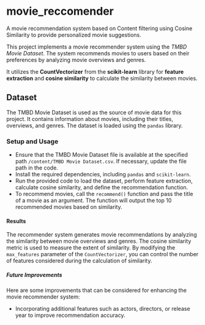 # movie_reccomender
A movie recommendation system based on Content filtering using Cosine Similarity to provide personalized movie suggestions.

This project implements a movie recommender system using the _TMBD Movie Dataset_. 
The system recommends movies to users based on their preferences by analyzing movie overviews and genres.

It utilizes the **CountVectorizer** from the **scikit-learn** library for **feature extraction** and **cosine similarity** to calculate the similarity between movies.

## Dataset
The TMBD Movie Dataset is used as the source of movie data for this project. It contains information about movies, including their titles, overviews, and genres. The dataset is loaded using the `pandas` library.
### Setup and Usage
*  Ensure that the TMBD Movie Dataset file is available at the specified path `/content/TMBD Movie Dataset.csv`. If necessary, update the file path in the code.
*  Install the required dependencies, including `pandas` and `scikit-learn`.
*  Run the provided code to load the dataset, perform feature extraction, calculate cosine similarity, and define the recommendation function.
*  To recommend movies, call the `recommend()` function and pass the title of a movie as an argument. The function will output the top 10 recommended movies based on 
   similarity.
#### Results
The recommender system generates movie recommendations by analyzing the similarity between movie overviews and genres. The cosine similarity metric is used to measure the extent of similarity. By modifying the `max_features` parameter of the `CountVectorizer`, you can control the number of features considered during the calculation of similarity.
##### Future Improvements
Here are some improvements that can be considered for enhancing the movie recommender system:
* Incorporating additional features such as actors, directors, or release year to improve recommendation accuracy.


